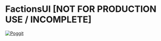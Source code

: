 # FactionsUI [NOT FOR PRODUCTION USE / INCOMPLETE]
[![Poggit](https://poggit.pmmp.io/ci.shield/LoreDOTexe/FactionsUI/FactionsUI)](https://poggit.pmmp.io/ci/LoreDOTexe/FactionsUI/FactionsUI)
